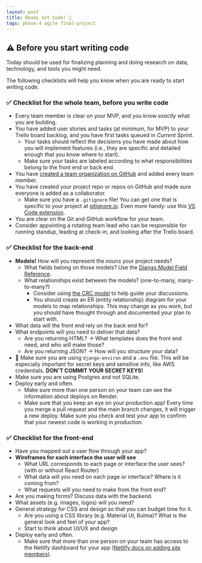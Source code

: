 ```yaml
---
layout: post
title: Ready Set Code! 🚥
tags: phase-4 agile final-project
---
```


## ⚠️ Before you start writing code

Today should be used for finalizing planning and doing research on data, technology, and tools you might need.

The following checklists will help you know when you are ready to start writing code.

### ✅ Checklist for the whole team, before you write code

- Every team member is clear on your MVP, and you know _exactly_ what you are building.
- You have added user stories and tasks (at minimum, for MVP) to your Trello board backlog, and you have first tasks queued in _Current Sprint_.
  - Your tasks should reflect the decisions you have made about how you will implement features (i.e., they are specific and detailed enough that you know where to start).
  - Make sure your tasks are labeled according to what responsibilities belong to the front end or back end.
- You have [created a team organization on GitHub](https://docs.github.com/en/organizations/collaborating-with-groups-in-organizations/creating-a-new-organization-from-scratch) and added every team member.
- You have created your project repo or repos on GitHub and made sure everyone is added as a collaborator.
  - Make sure you have a `.gitignore` file! You can get one that is specific to your project at [gitignore.io](https://www.toptal.com/developers/gitignore). Even more handy: use this [VS Code extension](https://marketplace.visualstudio.com/items?itemName=codezombiech.gitignore).
- You are clear on the Git and GitHub workflow for your team.
- Consider appointing a rotating team lead who can be responsible for running standup, leading at check-in, and looking after the Trello board.

### ✅ Checklist for the back-end

- **Models!** How will you represent the _nouns_ your project needs?
  - What fields belong on those models? Use the [Django Model Field Reference](https://docs.djangoproject.com/en/4.0/ref/models/fields/).
  - What relationships exist between the models? (one-to-many, many-to-many?)
    - Consider using [the CRC model](http://agilemodeling.com/artifacts/crcModel.htm) to help guide your discussions.
    - You should create an ER (entity relationship) diagram for your models to map relationships. This may change as you work, but you should have thought through and documented your plan to start with.
- What data will the front end rely on the back end for?
- What endpoints will you need to deliver that data?
  - Are you returning HTML? -> What templates does the front end need, and who will make those?
  - Are you returning JSON? -> How will you structure your data?
- 🚨 Make sure you are using `django-environ` and a `.env` file. This will be especially important for secret keys and sensitive info, like AWS credentials. **DON'T COMMIT YOUR SECRET KEYS!**
- Make sure you are using Postgres and not SQLite.
- Deploy early and often.
  - Make sure more than one person on your team can see the information about deploys on Render.
  - Make sure that you keep an eye on your production app! Every time you merge a pull request and the main branch changes, it will trigger a new deploy. Make sure you check and test your app to confirm that your newest code is working in production.

### ✅ Checklist for the front-end

- Have you mapped out a user flow through your app?
- **Wireframes for each interface the user will see**
  - What URL corresponds to each page or interface the user sees? (with or without React Router)
  - What data will you need on each page or interface? Where is it coming from?
  - What requests will you need to make from the front end?
- Are you making forms? Discuss data with the backend.
- What assets (e.g. images, logos) will you need?
- General strategy for CSS and design so that you can budget time for it.
  - Are you using a CSS library (e.g. Material UI, Bulma)? What is the general look and feel of your app?
  - Start to think about UI/UX and design
- Deploy early and often.
  - Make sure that more than one person on your team has access to the Netlify dashboard for your app ([Netlify docs on adding site members](https://docs.netlify.com/accounts-and-billing/team-management/manage-team-members/#manage-site-members)).
